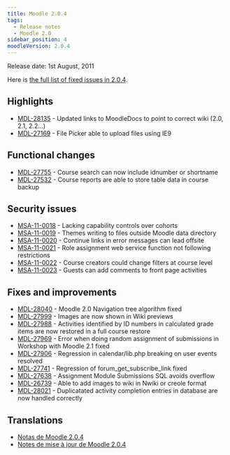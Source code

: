 ```yaml
---
title: Moodle 2.0.4
tags:
  - Release notes
  - Moodle 2.0
sidebar_position: 4
moodleVersion: 2.0.4
---
```

Release date: 1st August, 2011

Here is [the full list of fixed issues in 2.0.4](http://tracker.moodle.org/secure/IssueNavigator!executeAdvanced.jspa?jqlQuery=project+%3D+mdl+and+resolution+%3D+fixed+AND+fixVersion+in+%28%222.0.4%22%29).

## Highlights

- [MDL-28135](https://tracker.moodle.org/browse/MDL-28135) - Updated links to MoodleDocs to point to correct wiki (2.0, 2.1, 2.2...)
- [MDL-27169](https://tracker.moodle.org/browse/MDL-27169) - File Picker able to upload files using IE9

## Functional changes

- [MDL-27755](https://tracker.moodle.org/browse/MDL-27755) - Course search can now include idnumber or shortname
- [MDL-27532](https://tracker.moodle.org/browse/MDL-27532) - Course reports are able to store table data in course backup

## Security issues

- [MSA-11-0018](http://moodle.org/mod/forum/discuss.php?d=182735) - Lacking capability controls over cohorts
- [MSA-11-0019](http://moodle.org/mod/forum/discuss.php?d=182736) - Themes writing to files outside Moodle data directory
- [MSA-11-0020](http://moodle.org/mod/forum/discuss.php?d=182737) - Continue links in error messages can lead offsite
- [MSA-11-0021](http://moodle.org/mod/forum/discuss.php?d=182738) - Role assignment web service function not following restrictions
- [MSA-11-0022](http://moodle.org/mod/forum/discuss.php?d=182739) - Course creators could change filters at course level
- [MSA-11-0023](http://moodle.org/mod/forum/discuss.php?d=182740) - Guests can add comments to front page activities

## Fixes and improvements

- [MDL-28040](https://tracker.moodle.org/browse/MDL-28040) - Moodle 2.0 Navigation tree algorithm fixed
- [MDL-27999](https://tracker.moodle.org/browse/MDL-27999) - Images are now shown in Wiki previews
- [MDL-27988](https://tracker.moodle.org/browse/MDL-27988) - Activities identified by ID numbers in calculated grade items are now restored in a full course restore
- [MDL-27969](https://tracker.moodle.org/browse/MDL-27969) - Error when doing random assignment of submissions in Workshop with Moodle 2.1 fixed
- [MDL-27906](https://tracker.moodle.org/browse/MDL-27906) - Regression in calendar/lib.php breaking on user events resolved
- [MDL-27741](https://tracker.moodle.org/browse/MDL-27741) - Regression of forum_get_subscribe_link fixed
- [MDL-27638](https://tracker.moodle.org/browse/MDL-27638) - Assignment Module Submissions SQL avoids overflow
- [MDL-26739](https://tracker.moodle.org/browse/MDL-26739) - Able to add images to wiki in Nwiki or creole format
- [MDL-28021](https://tracker.moodle.org/browse/MDL-28021) - Duplicatated activity completion entries in database are now handled correctly

## Translations

- [Notas de Moodle 2.0.4](https://docs.moodle.org/es/Notas_de_Moodle_2.0.4)
- [Notes de mise à jour de Moodle 2.0.4](https://docs.moodle.org/fr/Notes_de_mise_à_jour_de_Moodle_2.0.4)
